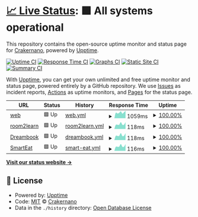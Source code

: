 # [📈 Live Status](https://demo.upptime.js.org): <!--live status--> **🟩 All systems operational**

This repository contains the open-source uptime monitor and status page for [Crakernano](http://www.crakernano.com), powered by [Upptime](https://github.com/upptime/upptime).

[![Uptime CI](https://github.com/crakernano/status-page/workflows/Uptime%20CI/badge.svg)](https://github.com/crakernano/status-page/actions?query=workflow%3A%22Uptime+CI%22)
[![Response Time CI](https://github.com/crakernano/status-page/workflows/Response%20Time%20CI/badge.svg)](https://github.com/crakernano/status-page/actions?query=workflow%3A%22Response+Time+CI%22)
[![Graphs CI](https://github.com/crakernano/status-page/workflows/Graphs%20CI/badge.svg)](https://github.com/crakernano/status-page/actions?query=workflow%3A%22Graphs+CI%22)
[![Static Site CI](https://github.com/crakernano/status-page/workflows/Static%20Site%20CI/badge.svg)](https://github.com/crakernano/status-page/actions?query=workflow%3A%22Static+Site+CI%22)
[![Summary CI](https://github.com/crakernano/status-page/workflows/Summary%20CI/badge.svg)](https://github.com/crakernano/status-page/actions?query=workflow%3A%22Summary+CI%22)

With [Upptime](https://upptime.js.org), you can get your own unlimited and free uptime monitor and status page, powered entirely by a GitHub repository. We use [Issues](https://github.com/crakernano/status-page/issues) as incident reports, [Actions](https://github.com/crakernano/status-page/actions) as uptime monitors, and [Pages](https://demo.upptime.js.org) for the status page.

<!--start: status pages-->
<!-- This summary is generated by Upptime (https://github.com/upptime/upptime) -->
<!-- Do not edit this manually, your changes will be overwritten -->
<!-- prettier-ignore -->
| URL | Status | History | Response Time | Uptime |
| --- | ------ | ------- | ------------- | ------ |
| <img alt="" src="https://icons.duckduckgo.com/ip3/nami-tech.es.ico" height="13"> [web](https://nami-tech.es/) | 🟩 Up | [web.yml](https://github.com/NaMiTech/status-page/commits/HEAD/history/web.yml) | <details><summary><img alt="Response time graph" src="./graphs/web/response-time-week.png" height="20"> 1059ms</summary><br><a href="https://NaMiTech.github.io/status-page/history/web"><img alt="Response time 1158" src="https://img.shields.io/endpoint?url=https%3A%2F%2Fraw.githubusercontent.com%2FNaMiTech%2Fstatus-page%2FHEAD%2Fapi%2Fweb%2Fresponse-time.json"></a><br><a href="https://NaMiTech.github.io/status-page/history/web"><img alt="24-hour response time 958" src="https://img.shields.io/endpoint?url=https%3A%2F%2Fraw.githubusercontent.com%2FNaMiTech%2Fstatus-page%2FHEAD%2Fapi%2Fweb%2Fresponse-time-day.json"></a><br><a href="https://NaMiTech.github.io/status-page/history/web"><img alt="7-day response time 1059" src="https://img.shields.io/endpoint?url=https%3A%2F%2Fraw.githubusercontent.com%2FNaMiTech%2Fstatus-page%2FHEAD%2Fapi%2Fweb%2Fresponse-time-week.json"></a><br><a href="https://NaMiTech.github.io/status-page/history/web"><img alt="30-day response time 1059" src="https://img.shields.io/endpoint?url=https%3A%2F%2Fraw.githubusercontent.com%2FNaMiTech%2Fstatus-page%2FHEAD%2Fapi%2Fweb%2Fresponse-time-month.json"></a><br><a href="https://NaMiTech.github.io/status-page/history/web"><img alt="1-year response time 1164" src="https://img.shields.io/endpoint?url=https%3A%2F%2Fraw.githubusercontent.com%2FNaMiTech%2Fstatus-page%2FHEAD%2Fapi%2Fweb%2Fresponse-time-year.json"></a></details> | <details><summary><a href="https://NaMiTech.github.io/status-page/history/web">100.00%</a></summary><a href="https://NaMiTech.github.io/status-page/history/web"><img alt="All-time uptime 100.00%" src="https://img.shields.io/endpoint?url=https%3A%2F%2Fraw.githubusercontent.com%2FNaMiTech%2Fstatus-page%2FHEAD%2Fapi%2Fweb%2Fuptime.json"></a><br><a href="https://NaMiTech.github.io/status-page/history/web"><img alt="24-hour uptime 100.00%" src="https://img.shields.io/endpoint?url=https%3A%2F%2Fraw.githubusercontent.com%2FNaMiTech%2Fstatus-page%2FHEAD%2Fapi%2Fweb%2Fuptime-day.json"></a><br><a href="https://NaMiTech.github.io/status-page/history/web"><img alt="7-day uptime 100.00%" src="https://img.shields.io/endpoint?url=https%3A%2F%2Fraw.githubusercontent.com%2FNaMiTech%2Fstatus-page%2FHEAD%2Fapi%2Fweb%2Fuptime-week.json"></a><br><a href="https://NaMiTech.github.io/status-page/history/web"><img alt="30-day uptime 100.00%" src="https://img.shields.io/endpoint?url=https%3A%2F%2Fraw.githubusercontent.com%2FNaMiTech%2Fstatus-page%2FHEAD%2Fapi%2Fweb%2Fuptime-month.json"></a><br><a href="https://NaMiTech.github.io/status-page/history/web"><img alt="1-year uptime 100.00%" src="https://img.shields.io/endpoint?url=https%3A%2F%2Fraw.githubusercontent.com%2FNaMiTech%2Fstatus-page%2FHEAD%2Fapi%2Fweb%2Fuptime-year.json"></a></details>
| <img alt="" src="https://icons.duckduckgo.com/ip3/nami-tech.es.ico" height="13"> [room2learn](https://nami-tech.es/room2learn-api/v1/status) | 🟩 Up | [room2learn.yml](https://github.com/NaMiTech/status-page/commits/HEAD/history/room2learn.yml) | <details><summary><img alt="Response time graph" src="./graphs/room2learn/response-time-week.png" height="20"> 118ms</summary><br><a href="https://NaMiTech.github.io/status-page/history/room2learn"><img alt="Response time 122" src="https://img.shields.io/endpoint?url=https%3A%2F%2Fraw.githubusercontent.com%2FNaMiTech%2Fstatus-page%2FHEAD%2Fapi%2Froom2learn%2Fresponse-time.json"></a><br><a href="https://NaMiTech.github.io/status-page/history/room2learn"><img alt="24-hour response time 100" src="https://img.shields.io/endpoint?url=https%3A%2F%2Fraw.githubusercontent.com%2FNaMiTech%2Fstatus-page%2FHEAD%2Fapi%2Froom2learn%2Fresponse-time-day.json"></a><br><a href="https://NaMiTech.github.io/status-page/history/room2learn"><img alt="7-day response time 118" src="https://img.shields.io/endpoint?url=https%3A%2F%2Fraw.githubusercontent.com%2FNaMiTech%2Fstatus-page%2FHEAD%2Fapi%2Froom2learn%2Fresponse-time-week.json"></a><br><a href="https://NaMiTech.github.io/status-page/history/room2learn"><img alt="30-day response time 117" src="https://img.shields.io/endpoint?url=https%3A%2F%2Fraw.githubusercontent.com%2FNaMiTech%2Fstatus-page%2FHEAD%2Fapi%2Froom2learn%2Fresponse-time-month.json"></a><br><a href="https://NaMiTech.github.io/status-page/history/room2learn"><img alt="1-year response time 121" src="https://img.shields.io/endpoint?url=https%3A%2F%2Fraw.githubusercontent.com%2FNaMiTech%2Fstatus-page%2FHEAD%2Fapi%2Froom2learn%2Fresponse-time-year.json"></a></details> | <details><summary><a href="https://NaMiTech.github.io/status-page/history/room2learn">100.00%</a></summary><a href="https://NaMiTech.github.io/status-page/history/room2learn"><img alt="All-time uptime 100.00%" src="https://img.shields.io/endpoint?url=https%3A%2F%2Fraw.githubusercontent.com%2FNaMiTech%2Fstatus-page%2FHEAD%2Fapi%2Froom2learn%2Fuptime.json"></a><br><a href="https://NaMiTech.github.io/status-page/history/room2learn"><img alt="24-hour uptime 100.00%" src="https://img.shields.io/endpoint?url=https%3A%2F%2Fraw.githubusercontent.com%2FNaMiTech%2Fstatus-page%2FHEAD%2Fapi%2Froom2learn%2Fuptime-day.json"></a><br><a href="https://NaMiTech.github.io/status-page/history/room2learn"><img alt="7-day uptime 100.00%" src="https://img.shields.io/endpoint?url=https%3A%2F%2Fraw.githubusercontent.com%2FNaMiTech%2Fstatus-page%2FHEAD%2Fapi%2Froom2learn%2Fuptime-week.json"></a><br><a href="https://NaMiTech.github.io/status-page/history/room2learn"><img alt="30-day uptime 100.00%" src="https://img.shields.io/endpoint?url=https%3A%2F%2Fraw.githubusercontent.com%2FNaMiTech%2Fstatus-page%2FHEAD%2Fapi%2Froom2learn%2Fuptime-month.json"></a><br><a href="https://NaMiTech.github.io/status-page/history/room2learn"><img alt="1-year uptime 100.00%" src="https://img.shields.io/endpoint?url=https%3A%2F%2Fraw.githubusercontent.com%2FNaMiTech%2Fstatus-page%2FHEAD%2Fapi%2Froom2learn%2Fuptime-year.json"></a></details>
| <img alt="" src="https://icons.duckduckgo.com/ip3/nami-tech.es.ico" height="13"> [Dreambook](https://nami-tech.es/dreambook/health/) | 🟩 Up | [dreambook.yml](https://github.com/NaMiTech/status-page/commits/HEAD/history/dreambook.yml) | <details><summary><img alt="Response time graph" src="./graphs/dreambook/response-time-week.png" height="20"> 118ms</summary><br><a href="https://NaMiTech.github.io/status-page/history/dreambook"><img alt="Response time 299" src="https://img.shields.io/endpoint?url=https%3A%2F%2Fraw.githubusercontent.com%2FNaMiTech%2Fstatus-page%2FHEAD%2Fapi%2Fdreambook%2Fresponse-time.json"></a><br><a href="https://NaMiTech.github.io/status-page/history/dreambook"><img alt="24-hour response time 99" src="https://img.shields.io/endpoint?url=https%3A%2F%2Fraw.githubusercontent.com%2FNaMiTech%2Fstatus-page%2FHEAD%2Fapi%2Fdreambook%2Fresponse-time-day.json"></a><br><a href="https://NaMiTech.github.io/status-page/history/dreambook"><img alt="7-day response time 118" src="https://img.shields.io/endpoint?url=https%3A%2F%2Fraw.githubusercontent.com%2FNaMiTech%2Fstatus-page%2FHEAD%2Fapi%2Fdreambook%2Fresponse-time-week.json"></a><br><a href="https://NaMiTech.github.io/status-page/history/dreambook"><img alt="30-day response time 117" src="https://img.shields.io/endpoint?url=https%3A%2F%2Fraw.githubusercontent.com%2FNaMiTech%2Fstatus-page%2FHEAD%2Fapi%2Fdreambook%2Fresponse-time-month.json"></a><br><a href="https://NaMiTech.github.io/status-page/history/dreambook"><img alt="1-year response time 294" src="https://img.shields.io/endpoint?url=https%3A%2F%2Fraw.githubusercontent.com%2FNaMiTech%2Fstatus-page%2FHEAD%2Fapi%2Fdreambook%2Fresponse-time-year.json"></a></details> | <details><summary><a href="https://NaMiTech.github.io/status-page/history/dreambook">100.00%</a></summary><a href="https://NaMiTech.github.io/status-page/history/dreambook"><img alt="All-time uptime 100.00%" src="https://img.shields.io/endpoint?url=https%3A%2F%2Fraw.githubusercontent.com%2FNaMiTech%2Fstatus-page%2FHEAD%2Fapi%2Fdreambook%2Fuptime.json"></a><br><a href="https://NaMiTech.github.io/status-page/history/dreambook"><img alt="24-hour uptime 100.00%" src="https://img.shields.io/endpoint?url=https%3A%2F%2Fraw.githubusercontent.com%2FNaMiTech%2Fstatus-page%2FHEAD%2Fapi%2Fdreambook%2Fuptime-day.json"></a><br><a href="https://NaMiTech.github.io/status-page/history/dreambook"><img alt="7-day uptime 100.00%" src="https://img.shields.io/endpoint?url=https%3A%2F%2Fraw.githubusercontent.com%2FNaMiTech%2Fstatus-page%2FHEAD%2Fapi%2Fdreambook%2Fuptime-week.json"></a><br><a href="https://NaMiTech.github.io/status-page/history/dreambook"><img alt="30-day uptime 100.00%" src="https://img.shields.io/endpoint?url=https%3A%2F%2Fraw.githubusercontent.com%2FNaMiTech%2Fstatus-page%2FHEAD%2Fapi%2Fdreambook%2Fuptime-month.json"></a><br><a href="https://NaMiTech.github.io/status-page/history/dreambook"><img alt="1-year uptime 100.00%" src="https://img.shields.io/endpoint?url=https%3A%2F%2Fraw.githubusercontent.com%2FNaMiTech%2Fstatus-page%2FHEAD%2Fapi%2Fdreambook%2Fuptime-year.json"></a></details>
| <img alt="" src="https://icons.duckduckgo.com/ip3/nami-tech.es.ico" height="13"> [SmartEat](https://nami-tech.es/barcodeapi/v1/status) | 🟩 Up | [smart-eat.yml](https://github.com/NaMiTech/status-page/commits/HEAD/history/smart-eat.yml) | <details><summary><img alt="Response time graph" src="./graphs/smart-eat/response-time-week.png" height="20"> 116ms</summary><br><a href="https://NaMiTech.github.io/status-page/history/smart-eat"><img alt="Response time 119" src="https://img.shields.io/endpoint?url=https%3A%2F%2Fraw.githubusercontent.com%2FNaMiTech%2Fstatus-page%2FHEAD%2Fapi%2Fsmart-eat%2Fresponse-time.json"></a><br><a href="https://NaMiTech.github.io/status-page/history/smart-eat"><img alt="24-hour response time 101" src="https://img.shields.io/endpoint?url=https%3A%2F%2Fraw.githubusercontent.com%2FNaMiTech%2Fstatus-page%2FHEAD%2Fapi%2Fsmart-eat%2Fresponse-time-day.json"></a><br><a href="https://NaMiTech.github.io/status-page/history/smart-eat"><img alt="7-day response time 116" src="https://img.shields.io/endpoint?url=https%3A%2F%2Fraw.githubusercontent.com%2FNaMiTech%2Fstatus-page%2FHEAD%2Fapi%2Fsmart-eat%2Fresponse-time-week.json"></a><br><a href="https://NaMiTech.github.io/status-page/history/smart-eat"><img alt="30-day response time 115" src="https://img.shields.io/endpoint?url=https%3A%2F%2Fraw.githubusercontent.com%2FNaMiTech%2Fstatus-page%2FHEAD%2Fapi%2Fsmart-eat%2Fresponse-time-month.json"></a><br><a href="https://NaMiTech.github.io/status-page/history/smart-eat"><img alt="1-year response time 119" src="https://img.shields.io/endpoint?url=https%3A%2F%2Fraw.githubusercontent.com%2FNaMiTech%2Fstatus-page%2FHEAD%2Fapi%2Fsmart-eat%2Fresponse-time-year.json"></a></details> | <details><summary><a href="https://NaMiTech.github.io/status-page/history/smart-eat">100.00%</a></summary><a href="https://NaMiTech.github.io/status-page/history/smart-eat"><img alt="All-time uptime 100.00%" src="https://img.shields.io/endpoint?url=https%3A%2F%2Fraw.githubusercontent.com%2FNaMiTech%2Fstatus-page%2FHEAD%2Fapi%2Fsmart-eat%2Fuptime.json"></a><br><a href="https://NaMiTech.github.io/status-page/history/smart-eat"><img alt="24-hour uptime 100.00%" src="https://img.shields.io/endpoint?url=https%3A%2F%2Fraw.githubusercontent.com%2FNaMiTech%2Fstatus-page%2FHEAD%2Fapi%2Fsmart-eat%2Fuptime-day.json"></a><br><a href="https://NaMiTech.github.io/status-page/history/smart-eat"><img alt="7-day uptime 100.00%" src="https://img.shields.io/endpoint?url=https%3A%2F%2Fraw.githubusercontent.com%2FNaMiTech%2Fstatus-page%2FHEAD%2Fapi%2Fsmart-eat%2Fuptime-week.json"></a><br><a href="https://NaMiTech.github.io/status-page/history/smart-eat"><img alt="30-day uptime 100.00%" src="https://img.shields.io/endpoint?url=https%3A%2F%2Fraw.githubusercontent.com%2FNaMiTech%2Fstatus-page%2FHEAD%2Fapi%2Fsmart-eat%2Fuptime-month.json"></a><br><a href="https://NaMiTech.github.io/status-page/history/smart-eat"><img alt="1-year uptime 100.00%" src="https://img.shields.io/endpoint?url=https%3A%2F%2Fraw.githubusercontent.com%2FNaMiTech%2Fstatus-page%2FHEAD%2Fapi%2Fsmart-eat%2Fuptime-year.json"></a></details>

<!--end: status pages-->

[**Visit our status website →**](https://demo.upptime.js.org)

## 📄 License

- Powered by: [Upptime](https://github.com/upptime/upptime)
- Code: [MIT](./LICENSE) © [Crakernano](http://www.crakernano.com)
- Data in the `./history` directory: [Open Database License](https://opendatacommons.org/licenses/odbl/1-0/)
